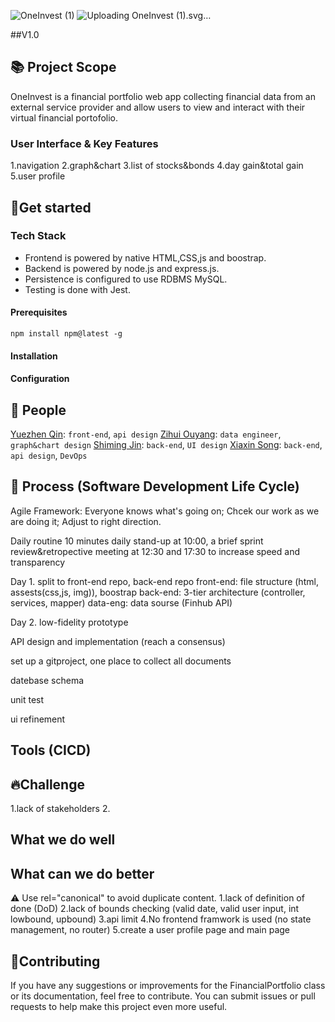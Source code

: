 ![OneInvest (1)](https://github.com/user-attachments/assets/1f050290-da3c-4eb9-82a3-0d8ec121e27e)<!--## ![OneInvest](https://github.com/user-attachments/assets/adcab216-33d2-4fc9-b0a2-52b86feed5cf) V1.0-->
![Uploading One<svg width="195.35" height="37.801" viewBox="0 0 195.35 37.801" xmlns="http://www.w3.org/2000/svg"><g id="svgGroup" stroke-linecap="round" fill-rule="evenodd" font-size="9pt" stroke="#000000" stroke-width="0.25mm" fill="#000000" style="stroke:#000000;stroke-width:0.25mm;fill:#000000"><path d="M 13.55 37.8 Q 9.35 37.8 6.975 35.4 Q 5.214 33.621 4.759 30.274 A 18.769 18.769 0 0 1 4.6 27.75 A 29.603 29.603 0 0 1 4.952 23.337 Q 5.275 21.194 5.897 18.845 A 52.065 52.065 0 0 1 6.2 17.75 Q 7.8 12.2 10.875 8.25 A 12.015 12.015 0 0 1 13.068 6.042 A 8.204 8.204 0 0 1 18.15 4.3 Q 19.65 4.3 20.75 4.7 A 6.977 6.977 0 0 0 19.292 5.884 Q 17.87 7.361 16.525 10.05 Q 14.5 14.1 13.25 19.1 Q 12.209 23.265 12.035 26.633 A 25.562 25.562 0 0 0 12 27.95 A 16.977 16.977 0 0 0 12.068 29.526 Q 12.219 31.135 12.7 32.2 Q 13.4 33.75 14.9 33.75 A 3.894 3.894 0 0 0 16.887 33.169 Q 18.335 32.318 19.775 30.225 A 25.177 25.177 0 0 0 21.862 26.52 Q 22.938 24.193 23.775 21.35 A 39.03 39.03 0 0 0 25.129 14.819 A 32.743 32.743 0 0 0 25.35 11.05 A 30.249 30.249 0 0 0 25.299 9.233 Q 25.186 7.365 24.825 6.075 A 5.725 5.725 0 0 0 24.226 4.658 A 4.455 4.455 0 0 0 22.9 3.25 A 4.84 4.84 0 0 0 21.573 2.635 Q 20.949 2.447 20.197 2.365 A 11.466 11.466 0 0 0 18.95 2.3 A 16.417 16.417 0 0 0 12.033 3.767 A 16.087 16.087 0 0 0 11.8 3.875 Q 8.5 5.45 6.525 8.375 Q 4.55 11.3 4.55 15.15 Q 4.55 16.24 4.713 16.857 A 2.31 2.31 0 0 0 4.8 17.125 A 18.912 18.912 0 0 1 4.885 17.341 Q 5.027 17.71 5.047 17.822 A 0.174 0.174 0 0 1 5.05 17.85 A 10.026 10.026 0 0 1 3.674 17.762 Q 2.969 17.664 2.398 17.458 A 4.019 4.019 0 0 1 1.275 16.85 Q 0 15.85 0 13.65 A 8.767 8.767 0 0 1 1.202 9.277 A 12.792 12.792 0 0 1 2.825 7.05 A 18.324 18.324 0 0 1 6.832 3.733 A 24.423 24.423 0 0 1 10.325 1.95 Q 15 0 20.15 0 Q 24.144 0 26.729 1.389 A 8.169 8.169 0 0 1 29.2 3.4 A 11.443 11.443 0 0 1 31.322 7.524 Q 31.809 9.194 31.946 11.189 A 23.51 23.51 0 0 1 32 12.8 A 31.816 31.816 0 0 1 31.139 20.016 A 39.541 39.541 0 0 1 30 23.95 Q 28 29.75 23.825 33.775 A 14.202 14.202 0 0 1 13.74 37.799 A 18.351 18.351 0 0 1 13.55 37.8 Z M 41.15 21.45 L 37.75 37.5 L 30.55 37.5 L 35.85 12.5 L 43.05 12.5 L 42.5 15.1 A 9.11 9.11 0 0 1 44.583 13.34 A 7.166 7.166 0 0 1 48.35 12.3 Q 50.9 12.3 52.4 13.7 A 4.381 4.381 0 0 1 53.565 15.58 Q 53.795 16.284 53.867 17.14 A 9.679 9.679 0 0 1 53.9 17.95 Q 53.9 19.4 53.55 21.175 A 57.804 57.804 0 0 1 53.245 22.616 Q 52.956 23.907 52.55 25.5 A 87.712 87.712 0 0 0 51.866 28.341 A 80.387 80.387 0 0 0 51.825 28.525 Q 51.532 29.854 51.503 30.676 A 4.952 4.952 0 0 0 51.5 30.85 Q 51.5 31.555 51.723 32.036 A 1.707 1.707 0 0 0 51.95 32.4 A 1.323 1.323 0 0 0 52.491 32.786 Q 52.717 32.877 53.003 32.918 A 3.539 3.539 0 0 0 53.5 32.95 A 3.379 3.379 0 0 0 54.639 32.766 A 2.886 2.886 0 0 0 55.9 31.875 A 6.998 6.998 0 0 0 56.463 31.089 Q 56.994 30.237 57.526 28.975 A 25.195 25.195 0 0 0 57.7 28.55 L 59.8 28.55 Q 58.245 33.173 56.284 35.235 A 6.748 6.748 0 0 1 55.525 35.925 A 9.751 9.751 0 0 1 53.448 37.174 A 7.341 7.341 0 0 1 50.5 37.8 Q 47.45 37.8 46.025 36.175 A 5.704 5.704 0 0 1 44.635 32.882 A 7.517 7.517 0 0 1 44.6 32.15 A 10.587 10.587 0 0 1 44.655 31.106 Q 44.707 30.577 44.81 29.994 A 18.135 18.135 0 0 1 44.85 29.775 Q 45.1 28.45 45.375 27.2 A 118.266 118.266 0 0 1 45.472 26.763 Q 45.661 25.918 45.744 25.623 A 3.75 3.75 0 0 1 45.75 25.6 Q 46.15 23.85 46.5 22.15 A 23.35 23.35 0 0 0 46.685 21.151 Q 46.839 20.191 46.849 19.498 A 6.57 6.57 0 0 0 46.85 19.4 A 5.35 5.35 0 0 0 46.781 18.502 Q 46.498 16.85 45.05 16.85 Q 43.75 16.85 42.75 18.125 Q 41.866 19.252 41.295 20.984 A 14.406 14.406 0 0 0 41.15 21.45 Z M 104.35 21.45 L 100.95 37.5 L 93.75 37.5 L 99.05 12.5 L 106.25 12.5 L 105.7 15.1 A 9.11 9.11 0 0 1 107.783 13.34 A 7.166 7.166 0 0 1 111.55 12.3 Q 114.1 12.3 115.6 13.7 A 4.381 4.381 0 0 1 116.765 15.58 Q 116.995 16.284 117.067 17.14 A 9.679 9.679 0 0 1 117.1 17.95 Q 117.1 19.4 116.75 21.175 A 57.804 57.804 0 0 1 116.445 22.616 Q 116.156 23.907 115.75 25.5 A 87.712 87.712 0 0 0 115.066 28.341 A 80.387 80.387 0 0 0 115.025 28.525 Q 114.732 29.854 114.703 30.676 A 4.952 4.952 0 0 0 114.7 30.85 Q 114.7 31.555 114.923 32.036 A 1.707 1.707 0 0 0 115.15 32.4 A 1.323 1.323 0 0 0 115.691 32.786 Q 115.917 32.877 116.203 32.918 A 3.539 3.539 0 0 0 116.7 32.95 A 3.379 3.379 0 0 0 117.839 32.766 A 2.886 2.886 0 0 0 119.1 31.875 A 6.998 6.998 0 0 0 119.663 31.089 Q 120.194 30.237 120.726 28.975 A 25.195 25.195 0 0 0 120.9 28.55 L 123 28.55 Q 121.445 33.173 119.484 35.235 A 6.748 6.748 0 0 1 118.725 35.925 A 9.751 9.751 0 0 1 116.648 37.174 A 7.341 7.341 0 0 1 113.7 37.8 Q 110.65 37.8 109.225 36.175 A 5.704 5.704 0 0 1 107.835 32.882 A 7.517 7.517 0 0 1 107.8 32.15 A 10.587 10.587 0 0 1 107.855 31.106 Q 107.907 30.577 108.01 29.994 A 18.135 18.135 0 0 1 108.05 29.775 Q 108.3 28.45 108.575 27.2 A 118.266 118.266 0 0 1 108.672 26.763 Q 108.861 25.918 108.944 25.623 A 3.75 3.75 0 0 1 108.95 25.6 Q 109.35 23.85 109.7 22.15 A 23.35 23.35 0 0 0 109.885 21.151 Q 110.039 20.191 110.049 19.498 A 6.57 6.57 0 0 0 110.05 19.4 A 5.35 5.35 0 0 0 109.981 18.502 Q 109.698 16.85 108.25 16.85 Q 106.95 16.85 105.95 18.125 Q 105.066 19.252 104.495 20.984 A 14.406 14.406 0 0 0 104.35 21.45 Z M 81.6 37.5 L 88.85 3.55 A 11.656 11.656 0 0 0 85.603 5.487 A 10.334 10.334 0 0 0 83.675 7.675 A 10.868 10.868 0 0 0 82.096 11.678 A 14.937 14.937 0 0 0 81.85 14.45 Q 81.85 15.854 82.052 16.61 A 2.355 2.355 0 0 0 82.2 17.025 A 25.098 25.098 0 0 1 82.282 17.197 Q 82.55 17.763 82.55 17.85 A 10.43 10.43 0 0 1 81.14 17.761 Q 80.413 17.662 79.821 17.451 A 4.111 4.111 0 0 1 78.525 16.725 A 3.373 3.373 0 0 1 77.563 15.318 Q 77.348 14.751 77.26 14.042 A 8.505 8.505 0 0 1 77.2 13 A 8.265 8.265 0 0 1 78.175 9.165 Q 78.761 8.033 79.698 6.923 A 15.075 15.075 0 0 1 79.825 6.775 A 18.53 18.53 0 0 1 84.476 2.953 A 22.775 22.775 0 0 1 86.55 1.875 A 20.733 20.733 0 0 1 91.675 0.264 A 18.161 18.161 0 0 1 94.75 0 A 13.274 13.274 0 0 1 95.138 0.007 Q 95.775 0.025 96.75 0.1 L 88.8 37.5 L 81.6 37.5 Z M 120.7 29.5 L 124.3 12.5 L 131.5 12.5 L 127.9 29.5 Q 127.65 30.75 127.65 31.3 A 2.298 2.298 0 0 0 127.737 31.963 Q 127.957 32.692 128.731 32.883 A 2.592 2.592 0 0 0 129.35 32.95 Q 131.139 32.95 132.731 31.196 A 10.48 10.48 0 0 0 133.625 30.05 A 22.286 22.286 0 0 0 135.65 26.33 A 29.126 29.126 0 0 0 136.8 23.15 A 34.661 34.661 0 0 0 137.519 20.361 Q 138 18.086 138 16.25 A 0.392 0.392 0 0 1 137.879 16.407 Q 137.758 16.506 137.533 16.576 A 2.345 2.345 0 0 1 137.35 16.625 Q 136.8 16.75 136.4 16.75 A 1.411 1.411 0 0 1 135.283 16.242 A 2.028 2.028 0 0 1 135.075 15.95 Q 134.6 15.15 134.6 14.2 A 3.023 3.023 0 0 1 134.733 13.284 A 2.445 2.445 0 0 1 135.375 12.25 Q 136.15 11.5 137.7 11.5 A 3.477 3.477 0 0 1 138.665 11.626 A 2.415 2.415 0 0 1 140.1 12.725 A 4.791 4.791 0 0 1 140.663 14.119 Q 140.809 14.73 140.841 15.443 A 9.083 9.083 0 0 1 140.85 15.85 Q 140.85 20.35 139.3 25.475 A 24.575 24.575 0 0 1 136.878 31.024 A 21.094 21.094 0 0 1 134.55 34.2 A 10.656 10.656 0 0 1 130.838 36.956 A 10.488 10.488 0 0 1 126.6 37.8 A 9.186 9.186 0 0 1 124.795 37.634 Q 123.154 37.305 122.075 36.325 A 4.657 4.657 0 0 1 120.761 34.199 Q 120.528 33.443 120.469 32.528 A 9.871 9.871 0 0 1 120.45 31.9 Q 120.45 30.7 120.7 29.5 Z M 179.9 28.55 A 33.027 33.027 0 0 0 179.864 28.732 Q 179.619 29.993 179.539 30.946 A 10.239 10.239 0 0 0 179.5 31.8 A 10.622 10.622 0 0 0 179.551 32.861 Q 179.641 33.76 179.892 34.495 A 4.692 4.692 0 0 0 180.975 36.3 Q 182.45 37.8 184.85 37.8 A 9.149 9.149 0 0 0 188.207 37.14 A 12.749 12.749 0 0 0 190.6 35.875 A 7.108 7.108 0 0 0 190.84 35.709 Q 193.577 33.726 195.35 28.55 L 193.25 28.55 Q 192.7 30.5 191.45 31.725 Q 190.2 32.95 188.75 32.95 A 5.395 5.395 0 0 1 188.614 32.949 Q 188.01 32.933 187.608 32.78 A 1.379 1.379 0 0 1 187.175 32.525 A 1.238 1.238 0 0 1 186.86 32.067 Q 186.775 31.863 186.736 31.604 A 3.318 3.318 0 0 1 186.7 31.1 A 6.958 6.958 0 0 1 186.71 30.733 A 6.002 6.002 0 0 1 186.9 29.5 L 190.1 14.5 L 193.1 14.5 L 193.5 12.5 L 190.5 12.5 L 192.2 4.6 L 184.8 5.6 L 183.3 12.5 L 181.65 12.5 L 181.25 14.5 L 182.9 14.5 L 179.9 28.55 Z M 76.9 28.55 L 78.6 28.55 A 25.718 25.718 0 0 1 75.269 33.022 Q 72.9 35.523 70.157 36.715 A 13.172 13.172 0 0 1 64.85 37.8 A 11.426 11.426 0 0 1 62.55 37.583 Q 61.163 37.298 60.097 36.639 A 6.27 6.27 0 0 1 59.1 35.875 A 5.898 5.898 0 0 1 57.595 33.5 Q 57.255 32.543 57.127 31.362 A 14.048 14.048 0 0 1 57.05 29.85 Q 57.05 26.4 58.4 22.25 Q 59.75 18.1 62.8 15.075 Q 65.85 12.05 70.55 12.05 Q 75.298 12.05 75.947 15.628 A 6.853 6.853 0 0 1 76.05 16.85 Q 76.05 19.65 74.45 22 A 11.762 11.762 0 0 1 70.365 25.685 A 13.694 13.694 0 0 1 70.2 25.775 Q 67.55 27.2 64.55 27.4 A 108.062 108.062 0 0 0 64.511 28.009 Q 64.461 28.834 64.452 29.244 A 7.33 7.33 0 0 0 64.45 29.4 Q 64.45 31.319 64.971 32.271 A 2.077 2.077 0 0 0 65.3 32.725 Q 65.932 33.376 67.144 33.543 A 6.657 6.657 0 0 0 68.05 33.6 A 9.74 9.74 0 0 0 70.338 33.344 A 7.471 7.471 0 0 0 72.675 32.35 A 15.217 15.217 0 0 0 74.171 31.23 Q 75.463 30.144 76.9 28.55 Z M 160.8 28.55 L 162.5 28.55 A 25.718 25.718 0 0 1 159.169 33.022 Q 156.8 35.523 154.057 36.715 A 13.172 13.172 0 0 1 148.75 37.8 A 11.426 11.426 0 0 1 146.45 37.583 Q 145.063 37.298 143.997 36.639 A 6.27 6.27 0 0 1 143 35.875 A 5.898 5.898 0 0 1 141.495 33.5 Q 141.155 32.543 141.027 31.362 A 14.048 14.048 0 0 1 140.95 29.85 Q 140.95 26.4 142.3 22.25 Q 143.65 18.1 146.7 15.075 Q 149.75 12.05 154.45 12.05 Q 159.198 12.05 159.847 15.628 A 6.853 6.853 0 0 1 159.95 16.85 Q 159.95 19.65 158.35 22 A 11.762 11.762 0 0 1 154.265 25.685 A 13.694 13.694 0 0 1 154.1 25.775 Q 151.45 27.2 148.45 27.4 A 108.062 108.062 0 0 0 148.411 28.009 Q 148.361 28.834 148.352 29.244 A 7.33 7.33 0 0 0 148.35 29.4 Q 148.35 31.319 148.871 32.271 A 2.077 2.077 0 0 0 149.2 32.725 Q 149.832 33.376 151.044 33.543 A 6.657 6.657 0 0 0 151.95 33.6 A 9.74 9.74 0 0 0 154.238 33.344 A 7.471 7.471 0 0 0 156.575 32.35 A 15.217 15.217 0 0 0 158.071 31.23 Q 159.363 30.144 160.8 28.55 Z M 168 11.95 L 175.4 10.95 Q 175.65 17.35 176.25 24.8 Q 176.5 27.8 176.5 29.15 A 10.907 10.907 0 0 1 176.474 29.925 Q 176.428 30.57 176.3 31.05 Q 178.65 29.7 179.9 28.55 L 182 28.55 Q 178.8 32.25 174.35 34.8 A 8.582 8.582 0 0 1 170.907 37.029 A 10.018 10.018 0 0 1 170.775 37.075 Q 168.65 37.8 166.5 37.8 A 10.348 10.348 0 0 1 164.674 37.648 Q 163.624 37.46 162.763 37.039 A 6.198 6.198 0 0 1 162.45 36.875 A 6.748 6.748 0 0 1 160.984 35.785 A 5.6 5.6 0 0 1 160 34.475 Q 159.2 33 159.2 31.4 A 5.919 5.919 0 0 1 159.391 29.868 A 4.823 4.823 0 0 1 159.975 28.525 A 5.548 5.548 0 0 1 160.759 27.54 A 4.259 4.259 0 0 1 161.85 26.75 Q 163.8 23.25 165.25 19.675 A 93.996 93.996 0 0 0 167.004 14.982 A 112.437 112.437 0 0 0 168 11.95 Z M 164.9 33.85 A 5.133 5.133 0 0 0 166.453 33.625 A 4.259 4.259 0 0 0 168 32.75 A 3.331 3.331 0 0 0 168.918 31.368 Q 169.12 30.817 169.199 30.133 A 8.129 8.129 0 0 0 169.25 29.2 Q 169.25 28.052 169.074 26.2 A 75.652 75.652 0 0 0 168.95 25 A 2491.703 2491.703 0 0 1 168.748 22.686 Q 168.495 19.767 168.367 18.19 A 201.767 201.767 0 0 1 168.3 17.35 Q 167.432 20.207 165.702 23.874 A 88.14 88.14 0 0 1 164.25 26.8 A 2.562 2.562 0 0 1 164.844 27.217 A 1.772 1.772 0 0 1 165.4 28.55 Q 165.4 29.5 164.775 30.25 A 2.115 2.115 0 0 1 164.13 30.783 A 1.979 1.979 0 0 1 163.2 31 Q 162.639 31 162.292 30.815 A 0.983 0.983 0 0 1 161.85 30.35 Q 161.85 32.122 162.552 32.973 A 2.149 2.149 0 0 0 162.575 33 Q 163.176 33.705 164.378 33.826 A 5.236 5.236 0 0 0 164.9 33.85 Z M 64.95 25 A 6.366 6.366 0 0 0 67.827 24.12 A 7.976 7.976 0 0 0 68.475 23.7 Q 70.15 22.5 71.175 20.65 Q 72.2 18.8 72.2 16.75 A 5.028 5.028 0 0 0 72.156 16.054 Q 72.044 15.261 71.649 14.932 A 1.057 1.057 0 0 0 70.95 14.7 A 2.396 2.396 0 0 0 69.611 15.143 Q 68.503 15.882 67.425 17.85 A 22.611 22.611 0 0 0 65.514 22.583 A 27.612 27.612 0 0 0 64.95 25 Z M 148.85 25 A 6.366 6.366 0 0 0 151.727 24.12 A 7.976 7.976 0 0 0 152.375 23.7 Q 154.05 22.5 155.075 20.65 Q 156.1 18.8 156.1 16.75 A 5.028 5.028 0 0 0 156.056 16.054 Q 155.944 15.261 155.549 14.932 A 1.057 1.057 0 0 0 154.85 14.7 A 2.396 2.396 0 0 0 153.511 15.143 Q 152.403 15.882 151.325 17.85 A 22.611 22.611 0 0 0 149.414 22.583 A 27.612 27.612 0 0 0 148.85 25 Z" vector-effect="non-scaling-stroke"/></g></svg>Invest (1).svg…]()

##V1.0

## 📚 Project Scope
OneInvest is a financial portfolio web app collecting financial data from an external service provider and allow users to view and interact with their virtual financial portofolio. 

### User Interface & Key Features
1.navigation
2.graph&chart
3.list of stocks&bonds
4.day gain&total gain
5.user profile


## 🚀Get started
### Tech Stack
* Frontend is powered by native HTML,CSS,js and boostrap.
* Backend is powered by node.js and express.js.
* Persistence is configured to use RDBMS MySQL.
* Testing is done with  Jest.



#### Prerequisites
```
npm install npm@latest -g
```
#### Installation

#### Configuration

## 💪 People
<a href="https://github.com/yuezhenqin" target="_blank">Yuezhen Qin</a>: `front-end`, `api design`
<a href="https://github.com/yuezhenqin" target="_blank">Zihui Ouyang</a>: `data engineer`, `graph&chart design`
<a href="https://github.com/yuezhenqin" target="_blank">Shiming Jin</a>: `back-end`, `UI design`
<a href="https://github.com/yuezhenqin" target="_blank">Xiaxin Song</a>: `back-end`, `api design`, `DevOps`



## 📝 Process (Software Development Life Cycle) 
Agile Framework: Everyone knows what's going on; Chcek our work as we are doing it; Adjust to right direction.

Daily routine
10 minutes daily stand-up at 10:00, a brief sprint review&retropective meeting at 12:30 and 17:30 to increase speed and transparency


Day 1.
split to front-end repo, back-end repo
front-end: file structure (html, assests(css,js, img)), boostrap
back-end: 3-tier architecture (controller, services, mapper)
data-eng: data sourse (Finhub API)

Day 2.
low-fidelity prototype

API design and implementation (reach a consensus)

set up a gitproject, one place to collect all documents



datebase schema


unit test

ui refinement


## Tools (CICD)


## 🔥Challenge
1.lack of stakeholders
2.

## What we do well
## What can we do better
⚠️ Use rel="canonical" to avoid duplicate content.
1.lack of definition of done (DoD)
2.lack of bounds checking (valid date, valid user input, int lowbound, upbound)
3.api limit
4.No frontend framwork is used (no state management, no router)
5.create a user profile page and main page

## 🎈Contributing
If you have any suggestions or improvements for the FinancialPortfolio class or its documentation, feel free to contribute. You can submit issues or pull requests to help make this project even more useful.
